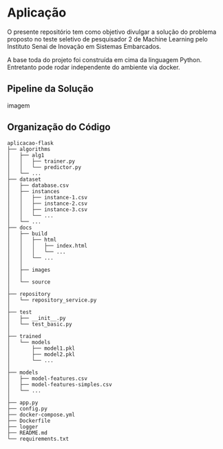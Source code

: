 # Aplicação

O presente repositório tem como objetivo divulgar a solução do problema proposto no teste seletivo de pesquisador 2 de Machine Learning pelo Instituto Senai de Inovação em Sistemas Embarcados.

A base toda do projeto foi construída em cima da linguagem Python. Entretanto pode rodar independente do ambiente via docker.

## Pipeline da Solução

imagem

## Organização do Código

```
aplicacao-flask
├── algorithms 
│   ├── alg1
│   │   ├── trainer.py
│   │   └── predictor.py 
│   └── ...
├── dataset
│   ├── database.csv
│   ├── instances
│   │   ├── instance-1.csv
│   │   ├── instance-2.csv
│   │   ├── instance-3.csv
│   │   └── ...
│   └── ...
├── docs
│   ├── build
│   │   ├── html
│	│	│	├── index.html
│	│	│	└── ...
│   │   └── ...
│   │
│   ├── images
│   │  
│   └── source
│
├── repository
│   └── repository_service.py  
│
├── test
│   ├── __init__.py
│   └── test_basic.py
│
├── trained
│   └── models
│   	├── model1.pkl
│   	├── model2.pkl
│   	└── ...
│
├── models
│   ├── model-features.csv
│   ├── model-features-simples.csv
│   └── ...
│
├── app.py
├── config.py
├── docker-compose.yml
├── Dockerfile
├── logger
├── README.md
└── requirements.txt
```